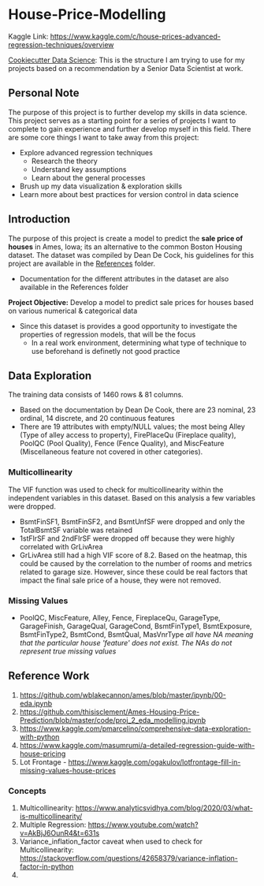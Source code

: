 # House-Price-Modelling 

Kaggle Link: https://www.kaggle.com/c/house-prices-advanced-regression-techniques/overview

[Cookiecutter Data Science](https://drivendata.github.io/cookiecutter-data-science/#contributing): This is the structure I am trying to
use for my projects based on a recommendation by a Senior Data Scientist at work.


## Personal Note
The purpose of this project is to further develop my skills in data science. This project serves as a starting point for a series of 
projects I want to complete to gain experience and further develop myself in this field. There are some core things I want to take away from
this project:

- Explore advanced regression techniques 
	- Research the theory 
	- Understand key assumptions 
	- Learn about the general processes 
- Brush up my data visualization & exploration skills 
- Learn more about best practices for version control in data science

## Introduction
The purpose of this project is create a model to predict the **sale price of houses** in Ames, Iowa; its an alternative to the common Boston Housing
dataset. The dataset was compiled by Dean De Cock, his guidelines for this project are available in the [References](References/) folder.
- Documentation for the different attributes in the dataset are also available in the References folder

**Project Objective:** Develop a model to predict sale prices for houses based on various numerical & categorical data
- Since this dataset is provides a good opportunity to investigate the properties of regression models, that will be the focus
	- In a real work environment, determining what type of technique to use beforehand is definetly not good practice
	
## Data Exploration

The training data consists of 1460 rows & 81 columns. 
- Based on the documentation by Dean De Cook, there are 23 nominal, 23 ordinal, 14 discrete, and 20 continuous features
- There are 19 attributes with empty/NULL values; the most being Alley (Type of alley access to property), FirePlaceQu (Fireplace quality),
PoolQC (Pool Quality), Fence (Fence Quality), and MiscFeature (Miscellaneous feature not covered in other categories).

### Multicollinearity

The VIF function was used to check for multicollinearity within the independent variables in this dataset. Based on this analysis a few variables were dropped.

- BsmtFinSF1, BsmtFinSF2, and BsmtUnfSF were dropped and only the TotalBsmtSF variable was retained
- 1stFlrSF and 2ndFlrSF were dropped off because they were highly correlated with GrLivArea
- GrLivArea still had a high VIF score of 8.2. Based on the heatmap, this could be caused by the correlation to the number of rooms and metrics related to garage size. However, since these could be real factors that impact the final sale price of a house, they were not removed.

### Missing Values

- PoolQC, MiscFeature, Alley, Fence, FireplaceQu, GarageType, GarageFinish, GarageQual, GarageCond, BsmtFinType1, BsmtExposure, BsmtFinType2, BsmtCond, BsmtQual, MasVnrType *all have NA meaning that the particular house 'feature' does not exist. The NAs do not represent true missing values*

## Reference Work

1. https://github.com/wblakecannon/ames/blob/master/ipynb/00-eda.ipynb
2. https://github.com/thisisclement/Ames-Housing-Price-Prediction/blob/master/code/proj_2_eda_modelling.ipynb
3. https://www.kaggle.com/pmarcelino/comprehensive-data-exploration-with-python
4. https://www.kaggle.com/masumrumi/a-detailed-regression-guide-with-house-pricing
5. Lot Frontage - https://www.kaggle.com/ogakulov/lotfrontage-fill-in-missing-values-house-prices

### Concepts 
1. Multicollinearity: https://www.analyticsvidhya.com/blog/2020/03/what-is-multicollinearity/
2. Multiple Regression: https://www.youtube.com/watch?v=AkBjJ6OunR4&t=631s
3. Variance_inflation_factor caveat when used to check for Multicollinearity: https://stackoverflow.com/questions/42658379/variance-inflation-factor-in-python
4. 





 
